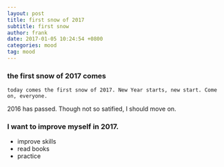 ```yaml
---
layout: post
title: first snow of 2017
subtitle: first snow
author: frank
date: 2017-01-05 10:24:54 +0800
categories: mood
tag: mood
---
```

### the first snow of 2017 comes

    today comes the first snow of 2017. New Year starts, new start. Come on, everyone.
2016 has passed. Though not so satified, I should move on.

### I want to improve myself in 2017.

* improve skills
* read books
* practice
